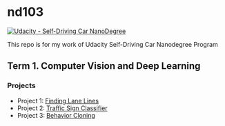 # nd103
[![Udacity - Self-Driving Car NanoDegree](https://s3.amazonaws.com/udacity-sdc/github/shield-carnd.svg)](http://www.udacity.com/drive)

This repo is for my work of Udacity Self-Driving Car Nanodegree Program


## Term 1. Computer Vision and Deep Learning
### Projects
- Project 1: [Finding Lane Lines](Term1/project/CarND-LaneLines-P1)
- Project 2: [Traffic Sign Classifier](Term1/project/CarND-Traffic-Sign-Classifier-Project)
- Project 3: [Behavior Cloning](https://github.com/yhbyhb/CarND-Behavioral-Cloning-P3/)